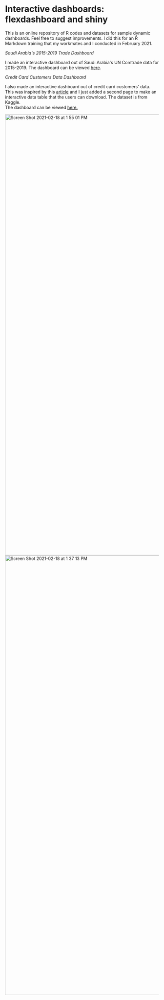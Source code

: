 # Interactive dashboards: flexdashboard and shiny

This is an online repository of R codes and datasets for sample dynamic dashboards. Feel free to suggest improvements. I did this for an R Markdown training that my workmates and I conducted in February 2021. 

*Saudi Arabia's 2015-2019 Trade Dashboard*

I made an interactive dashboard out of Saudi Arabia's UN Comtrade data for 2015-2019. The dashboard can be viewed [here](https://gelijuani.shinyapps.io/sa_comtrade/).

*Credit Card Customers Data Dashboard*

I also made an interactive dashboard out of credit card customers' data. 
This was inspired by this [article](https://towardsdatascience.com/create-an-interactive-dashboard-with-shiny-flexdashboard-and-plotly-b1f025aebc9c) and I just added a second page to make an interactive data table that the users can download. The dataset is from Kaggle.  
The dashboard can be viewed [here.](https://gelijuani.shinyapps.io/credit/)


<img width="1440" alt="Screen Shot 2021-02-18 at 1 55 01 PM" src="https://user-images.githubusercontent.com/71627874/108312040-06331480-71f1-11eb-92fa-ed9ad48129fc.png">

<img width="1436" alt="Screen Shot 2021-02-18 at 1 37 13 PM" src="https://user-images.githubusercontent.com/71627874/108310948-3c6f9480-71ef-11eb-81b0-652fa949d7c7.png">


